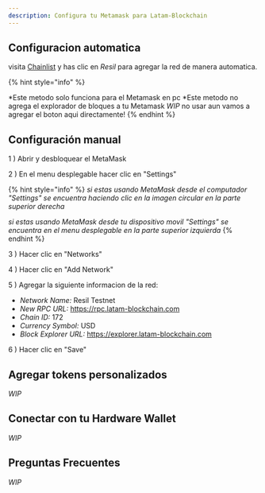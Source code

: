 ```yaml
---
description: Configura tu Metamask para Latam-Blockchain
---
```



## Configuracion automatica 

visita [Chainlist](https://chainlist.org/) y has clic en _Resil_ para agregar la red de manera automatica.

{% hint style="info" %}

*Este metodo solo funciona para el Metamask en pc
*Este metodo no agrega el explorador de bloques a tu Metamask
_WIP_ no usar aun vamos a agregar el boton aqui directamente!
{% endhint %}

## Configuración manual

1 \) Abrir y desbloquear el MetaMask  

2 \) En el menu desplegable hacer clic en "Settings"

{% hint style="info" %}
*si estas usando MetaMask desde el computador "Settings" se encuentra haciendo clic en la imagen circular en la parte superior derecha*

*si estas usando MetaMask desde tu dispositivo movil "Settings" se encuentra en el menu desplegable en la parte superior izquierda*
{% endhint %}

3 \) Hacer clic en "Networks"

4 \) Hacer clic en "Add Network"

5 \) Agregar la siguiente informacion de la red:

  * _Network Name:_        Resil Testnet
  * _New RPC URL:_         https://rpc.latam-blockchain.com
  * _Chain ID:_               172
  * _Currency Symbol:_     USD
  * _Block Explorer URL:_  https://explorer.latam-blockchain.com

6 \) Hacer clic en "Save"


## Agregar tokens personalizados

_WIP_

## Conectar con tu Hardware Wallet

_WIP_

## Preguntas Frecuentes

_WIP_
